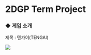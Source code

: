 # 2DGP Term Project

### ◆  게임 소개

제목 : 텐가이(TENGAI)

![](https://namu.wiki/w/%ED%8C%8C%EC%9D%BC:attachment/1199960519_sngkblad.png)

​		

